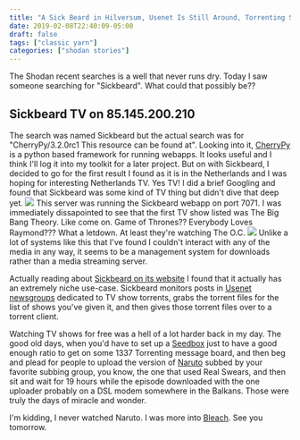 ```yaml
---
title: "A Sick Beard in Hilversum, Usenet Is Still Around, Torrenting SuperUsers, and How Much of the Internet Is Just People Trying to Watch TV?"
date: 2019-02-08T22:40:09-05:00
draft: false
tags: ["classic yarn"]
categories: ["shodan stories"]
---
```


The Shodan recent searches is a well that never runs dry. Today I saw someone searching for "Sickbeard". What could that possibly be??

## Sickbeard TV on 85.145.200.210
The search was named Sickbeard but the actual search was for "CherryPy/3.2.0rc1 This resource can be found at". Looking into it, [CherryPy](https://cherrypy.org/) is a python based framework for running webapps. It looks useful and I think I'll log it into my toolkit for a later project. But on with Sickbeard, I decided to go for the first result I found as it is in the Netherlands and I was hoping for interesting Netherlands TV. Yes TV! I did a brief Googling and found that Sickbeard was some kind of TV thing but didn't dive that deep yet.
![](/images/100Days/Day36/sickbeard.png)
This server was running the Sickbeard webapp on port 7071. I was immediately dissapointed to see that the first TV show listed was The Big Bang Theory. Like come on. Game of Thrones?? Everybody Loves Raymond??? What a letdown. At least they're watching The O.C.
![](/images/100Days/Day36/tv.png)
Unlike a lot of systems like this that I've found I couldn't interact with any of the media in any way, it seems to be a management system for downloads rather than a media streaming server.


Actually reading about [Sickbeard on its website](http://sickbeard.com/index.html) I found that it actually has an extremely niche use-case. Sickbeard monitors posts in [Usenet newsgroups](https://en.wikipedia.org/wiki/Usenet) dedicated to TV show torrents, grabs the torrent files for the list of shows you've given it, and then gives those torrent files over to a torrent client.

Watching TV shows for free was a hell of a lot harder back in my day. The good old days, when you'd have to set up a [Seedbox](https://en.wikipedia.org/wiki/Seedbox) just to have a good enough ratio to get on some 1337 Torrenting message board, and then beg and plead for people to upload the version of [Naruto](https://en.wikipedia.org/wiki/Naruto) subbed by your favorite subbing group, you know, the one that used Real Swears, and then sit and wait for 19 hours while the episode downloaded with the one uploader probably on a DSL modem somewhere in the Balkans. Those were truly the days of miracle and wonder.

I'm kidding, I never watched Naruto. I was more into [Bleach](https://en.wikipedia.org/wiki/Bleach_(TV_series)). See you tomorrow.
